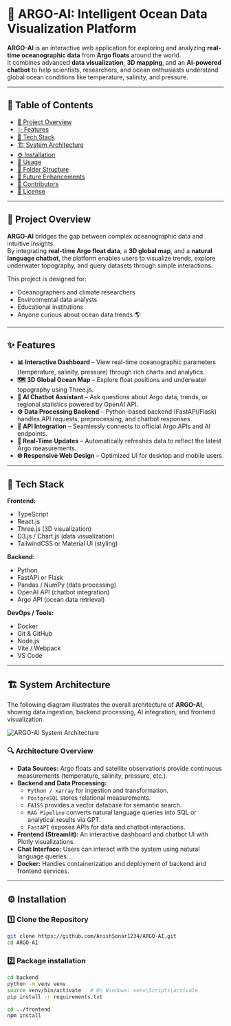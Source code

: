 # 🌊 ARGO-AI: Intelligent Ocean Data Visualization Platform

**ARGO-AI** is an interactive web application for exploring and analyzing **real-time oceanographic data** from **Argo floats** around the world.  
It combines advanced **data visualization**, **3D mapping**, and an **AI-powered chatbot** to help scientists, researchers, and ocean enthusiasts understand global ocean conditions like temperature, salinity, and pressure.

---

## 📖 Table of Contents
- [🌊 Project Overview](#-project-overview)
- [✨ Features](#-features)
- [🧠 Tech Stack](#-tech-stack)
- [🏗️ System Architecture](#️-system-architecture)
- [⚙️ Installation](#️-installation)
- [🚀 Usage](#-usage)
- [📂 Folder Structure](#-folder-structure)
- [🔮 Future Enhancements](#-future-enhancements)
- [👥 Contributors](#-contributors)
- [📜 License](#-license)

---

## 🌊 Project Overview

**ARGO-AI** bridges the gap between complex oceanographic data and intuitive insights.  
By integrating **real-time Argo float data**, a **3D global map**, and a **natural language chatbot**, the platform enables users to visualize trends, explore underwater topography, and query datasets through simple interactions.

This project is designed for:
- Oceanographers and climate researchers  
- Environmental data analysts  
- Educational institutions  
- Anyone curious about ocean data trends 🌎

---

## ✨ Features

- **📊 Interactive Dashboard** – View real-time oceanographic parameters (temperature, salinity, pressure) through rich charts and analytics.  
- **🗺️ 3D Global Ocean Map** – Explore float positions and underwater topography using Three.js.  
- **🤖 AI Chatbot Assistant** – Ask questions about Argo data, trends, or regional statistics powered by OpenAI API.  
- **⚙️ Data Processing Backend** – Python-based backend (FastAPI/Flask) handles API requests, preprocessing, and chatbot responses.  
- **📡 API Integration** – Seamlessly connects to official Argo APIs and AI endpoints.  
- **💾 Real-Time Updates** – Automatically refreshes data to reflect the latest Argo measurements.  
- **🌐 Responsive Web Design** – Optimized UI for desktop and mobile users.

---

## 🧠 Tech Stack

**Frontend:**
- TypeScript  
- React.js  
- Three.js (3D visualization)  
- D3.js / Chart.js (data visualization)  
- TailwindCSS or Material UI (styling)

**Backend:**
- Python  
- FastAPI or Flask  
- Pandas / NumPy (data processing)  
- OpenAI API (chatbot integration)  
- Argo API (ocean data retrieval)

**DevOps / Tools:**
- Docker  
- Git & GitHub  
- Node.js  
- Vite / Webpack  
- VS Code

---

## 🏗️ System Architecture

The following diagram illustrates the overall architecture of **ARGO-AI**, showing data ingestion, backend processing, AI integration, and frontend visualization.

![ARGO-AI System Architecture](./docs/architecture-diagram.jpg)

### 🔍 Architecture Overview

- **Data Sources:** Argo floats and satellite observations provide continuous measurements (temperature, salinity, pressure, etc.).  
- **Backend and Data Processing:**  
  - `Python / xarray` for ingestion and transformation.  
  - `PostgreSQL` stores relational measurements.  
  - `FAISS` provides a vector database for semantic search.  
  - `RAG Pipeline` converts natural language queries into SQL or analytical results via GPT.  
  - `FastAPI` exposes APIs for data and chatbot interactions.  
- **Frontend (Streamlit):** An interactive dashboard and chatbot UI with Plotly visualizations.  
- **Chat Interface:** Users can interact with the system using natural language queries.  
- **Docker:** Handles containerization and deployment of backend and frontend services.

---
## ⚙️ Installation

### 1️⃣ Clone the Repository
```bash
git clone https://github.com/AnishSonar1234/ARGO-AI.git
cd ARGO-AI
```
### 2️⃣ Package installation
```bash
cd backend
python -m venv venv
source venv/bin/activate   # On Windows: venv\Scripts\activate
pip install -r requirements.txt
```
```bash
cd ../frontend
npm install
```
